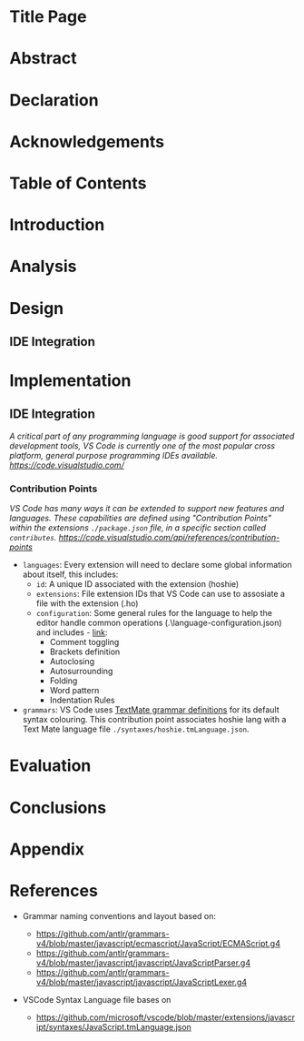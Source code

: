 # Title Page

# Abstract

# Declaration

# Acknowledgements

# Table of Contents

# Introduction

# Analysis

# Design

## IDE Integration

# Implementation

## IDE Integration
_A critical part of any programming language is good support for associated development tools, VS Code is currently one of the most popular cross platform, general purpose programming IDEs available.  https://code.visualstudio.com/_

### Contribution Points
_VS Code has many ways it can be extended to support new features and languages.  These capabilities are defined using "Contribution Points" within the extensions `./package.json` file, in a specific section called `contributes`.  https://code.visualstudio.com/api/references/contribution-points_

* `languages`:  Every extension will need to declare some global information about itself, this includes:
    * `id`:  A unique ID associated with the extension (hoshie)
    * `extensions`:  File extension IDs that VS Code can use to assosiate a file with the extension (.ho)
    * `configuration`:  Some general rules for the language to help the editor handle common operations (.\language-configuration.json) and includes - [link](https://code.visualstudio.com/api/language-extensions/language-configuration-guide):
        * Comment toggling
        * Brackets definition
        * Autoclosing
        * Autosurrounding
        * Folding
        * Word pattern
        * Indentation Rules
* `grammars`:  VS Code uses [TextMate grammar definitions](https://macromates.com/manual/en/language_grammars) for its default syntax colouring.  This contribution point associates hoshie lang with a Text Mate language file `./syntaxes/hoshie.tmLanguage.json`.

# Evaluation

# Conclusions

# Appendix

# References

* Grammar naming conventions and layout based on:
    * https://github.com/antlr/grammars-v4/blob/master/javascript/ecmascript/JavaScript/ECMAScript.g4
    * https://github.com/antlr/grammars-v4/blob/master/javascript/javascript/JavaScriptParser.g4
    * https://github.com/antlr/grammars-v4/blob/master/javascript/javascript/JavaScriptLexer.g4

* VSCode Syntax Language file bases on
    * https://github.com/microsoft/vscode/blob/master/extensions/javascript/syntaxes/JavaScript.tmLanguage.json
